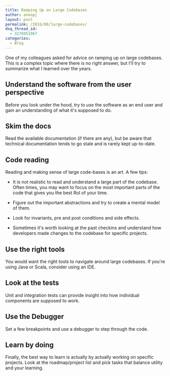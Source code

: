 ```yaml
---
title: Ramping Up on Large Codebases
author: anoopj
layout: post
permalink: /2016/08/large-codebases/
dsq_thread_id:
  - 3276951067
categories:
  - Blog
---
```


One of my colleagues asked for advice on ramping up on large
codebases. This is a complex topic where there is no right answer, but I'll
try to summarize what I learned over the years.

## Understand the software from the user perspective

Before you look under the hood, try to *use* the software as an end user and
gain an understanding of what it's supposed to do.

## Skim the docs

Read the available documentation (if there are any), but be aware that
technical documentation tends to go stale and is rarely kept
up-to-date. 

## Code reading

Reading and making sense of large code-bases is an art. A few tips:

* It is not realistic to read and understand a large part of the
codebase. Often times, you may want to focus on the most important parts of
the code that gives you the best RoI of your time.

* Figure out the important abstractions and try to create a mental model of
them.

* Look for invariants, pre and post conditions and side effects.

* Sometimes it's worth looking at the past checkins and understand how
  developers made changes to the codebase for specific projects.

## Use the right tools

You would want the right tools to navigate around large codebases. If
you're using Java or Scala, consider using an IDE. 

## Look at the tests

Unit and integration tests can provide insight into how individual
components are supposed to work.

## Use the Debugger

Set a few breakpoints and use a debugger to step through the code. 

## Learn by doing

Finally, the best way to learn is actually by actually working on specific
projects. Look at the roadmap/project list and pick tasks that balance
utility and your learning.
